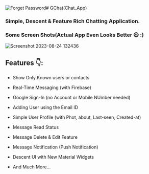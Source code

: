 ![Forget Password](https://github.com/Abhilasha-222/GChat_APP/assets/94596235/c4123e44-ffb3-4390-a081-808a9a1e4868)# GChat(Chat_App)

### Simple, Descent & Feature Rich Chatting Application.
### Some Screen Shots(Actual App Even Looks Better 😃 :)
![Screenshot 2023-08-24 132436](https://github.com/Abhilasha-222/GChat_APP/assets/94596235/87153bd5-652c-4f92-ba6d-5bb092fb4608)

## Features 👇:
 * Show Only Known users or contacts

 * Real-Time Messaging (with Firebase)
 * Google Sign-In (no Account or Mobile NUmber needed)
 * Adding User using the Email ID
 * Simple User Profile (with Phot, about, Last-seen, Created-at)
 * Message Read Status
 * Message Delete & Edit Feature
 * Message Notification (Push Notification)
 * Descent UI with New Material Widgets
 * And Much More...
  


